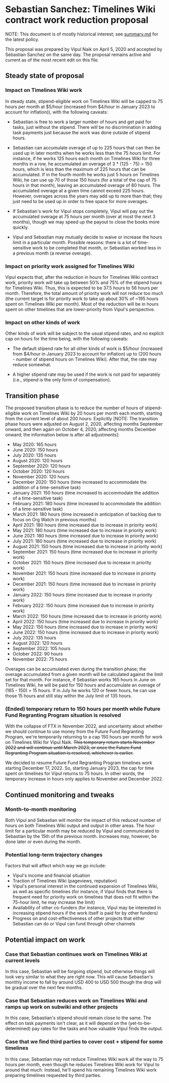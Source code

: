 # Sebastian Sanchez: Timelines Wiki contract work reduction proposal

NOTE: This document is of mostly historical interest; see
[summary.md](summary.md) for the latest policy.

This proposal was prepared by Vipul Naik on April 5, 2020 and accepted
by Sebastian Sanchez on the same day. The proposal remains active and
current as of the most recent edit on this file.

## Steady state of proposal

### Impact on Timelines Wiki work

In steady state, stipend-eligible work on Timelines Wiki will be
capped to 75 hours per month at $5/hour (increased from $4/hour in
January 2023 to account for inflation)), with the following caveats:

* Sebastian is free to work a larger number of hours and get paid for
  tasks, just without the stipend. There will be no discrimination in
  adding task payments just because the work was done outside of
  stipend hours.

* Sebastian can accumulate overage of up to 225 hours that can then be
  used up in later months when he works less than the 75 hours
  limit. For instance, if he works 125 hours each month on Timelines
  Wiki for three months in a row, he accumulated an overage of 3 *
  (125 - 75) = 150 hours, which is less than the maximum of 225 hours
  that can be accumulated. If in the fourth month he works just 5
  hours on Timelines Wiki, he can use up 70 of those 150 hours (for a
  total of the cap of 75 hours in that month), leaving an accumulated
  overage of 80 hours. The accumulated overage at a given time cannot
  exceed 225 hours. However, overages across the years may add up to
  more than that; they just need to be used up in order to free space
  for more overages.

* If Sebastian's work for Vipul stops completely, Vipul will pay out
  the accumulated overage at 75 hours per month (over at most the next
  3 months), though we may speed up the payout to close the books more
  quickly.

* Vipul and Sebastian may mutually decide to waive or increase the
  hours limit in a particular month. Possible reasons: there is a lot
  of time-sensitive work to be completed that month, or Sebastian
  worked less in a previous month (a reverse overage).

### Impact on priority work assigned for Timelines Wiki

Vipul expects that, after the reduction in hours for Timelines Wiki
contract work, priority work will take up between 50% and 75% of the
stipend hours for Timelines Wiki. Thus, this is expected to be 37.5
hours to 56 hours per month. Therefore, the total amount of priority
work will not reduce too much (the current target is for priority work
to take up about 30% of ~195 hours spent on Timelines Wiki per
month). Most of the reduction will be in hours spent on other
timelines that are lower-priority from Vipul's perspective.

### Impact on other kinds of work

Other kinds of work will be subject to the usual stipend rates, and no
explicit cap on hours for the time being, with the following caveats:

* The default stipend rate for all other kinds of work is $5/hour
  (increased from $4/hour in January 2023 to account for inflation) up
  to (200 hours - number of stipend hours on Timelines Wiki). After
  that, the rate may reduce somewhat.

* A higher stipend rate may be used if the work is not paid for
  separately (i.e., stipend is the only form of compensation).

## Transition phase

The proposed transition phase is to reduce the number of hours of
stipend-eligible work on Timelines Wiki by 20 hours per month each
month, starting from the current level of about 200 hours. Explicitly
[NOTE: The transition phase hours were adjusted on August 2, 2020,
affecting months September onward, and then again on October 4, 2020,
affecting months December onward; the information below is after
all adjustments]:

* May 2020: 165 hours
* June 2020: 150 hours
* July 2020: 135 hours
* August 2020: 120 hours
* September 2020: 120 hours
* October 2020: 120 hours
* November 2020: 120 hours
* December 2020: 150 hours (time increased to accommodate the addition
  of a time-sensitive task)
* January 2021: 150 hours (time increased to accommodate the addition
  of a time-sensitive task)
* February 2021: 180 hours (time increased to accommodate the addition
  of a time-sensitive task)
* March 2021: 180 hours (time increased in anticipation of backlog due
  to focus on Org Watch in previous months)
* April 2021: 180 hours (time increased due to increase in priority
  work)
* May 2021: 180 hours (time increased due to increase in priority
  work)
* June 2021: 180 hours (time increased due to increase in priority
  work)
* July 2021: 180 hours (time increased due to increase in priority
  work)
* August 2021: 150 hours (time increased due to increase in priority
  work)
* September 2021: 150 hours (time increased due to increase in priority
  work)
* October 2021: 150 hours (time increased due to increase in priority
  work)
* November 2021: 150 hours (time increased due to increase in priority
  work)
* December 2021: 150 hours (time increased due to increase in priority
  work)
* January 2022: 150 hours (time increased due to increase in priority
  work)
* February 2022: 150 hours (time increased due to increase in priority
  work)
* March 2022: 150 hours (time increased due to increase in priority
  work)
* April 2022: 150 hours (time increased due to increase in priority
  work)
* May 2022: 150 hours (time increased due to increase in priority
  work)
* June 2022: 150 hours (time increased due to increase in priority
  work)
* July 2022: 135 hours
* August 2022: 120 hours
* September 2022: 105 hours
* October 2022: 90 hours
* November 2022: 75 hours

Overages can be accumulated even during the transition phase; the
overage accumulated from a given month will be calculated against the
limit set for that month. For instance, if Sebastian works 165 hours
in June on Timelines Wiki, he will be paid for 150 hours and
accumulate an overage of (165 - 150) = 15 hours. If in July he works
120 or fewer hours, he can use those 15 hours and still stay within
the July limit of 135 hours.

### (Ended) temporary return to 150 hours per month while Future Fund Regranting Program situation is resolved

With the collapse of FTX in November 2022, and uncertainty about
whether we should continue to use money from the Future Fund
Regranting Program, we're temporarily returning to a cap 150 hours per
month for work on Timelines Wiki for Vipul Naik. ~~This temporary return
starts November 2022 and will continue until March 2023, or once the
Future Fund Regranting Program situation is resolved, whichever is
earlier.~~

We decided to resume Future Fund Regranting Program timelines work
starting December 17, 2022. So, starting January 2023, the cap for
time spent on timelines for Vipul returns to 75 hours. In other words,
the temporary increase in hours only applies to November and December
2022.

## Continued monitoring and tweaks

### Month-to-month monitoring

Both Vipul and Sebastian will monitor the impact of this reduced
number of hours on both Timelines Wiki output and output in other
areas. The hour limit for a particular month may be reduced by Vipul
and communicated to Sebastian by the 15th of the previous
month. Increases may, however, be done later or even during the month.

### Potential long-term trajectory changes

Factors that will affect which way we go include:

* Vipul's income and financial situation
* Traction of Timelines Wiki (pageviews, reputation)
* Vipul's personal interest in the continued expansion of Timelines
  Wiki, as well as specific timelines (for instance, if Vipul finds
  that there is frequent need for priority work on timelines that does
  not fit within the 75-hour limit, he may increase the limit)
* Availability of other co-funders (for instance, Vipul may be
  interested in increasing stipend hours if the work itself is paid
  for by other funders)
* Progress on and cost-effectiveness of other projects that either
  Sebastian can do or Vipul can fund through other channels

## Potential impact on work

### Case that Sebastian continues work on Timelines Wiki at current levels

In this case, Sebastian will be forgoing stipend, but otherwise things
will look very similar to what they are right now. This will cause
Sebastian's monthly income to fall by around USD 400 to USD 500 though
the drop will be gradual over the next few months.

### Case that Sebastian reduces work on Timelines Wiki and ramps up work on subwiki and other projects

In this case, Sebastian's stipend should remain close to the same. The
effect on task payments isn't clear, as it will depend on the
(yet-to-be-determined) pay rates for the tasks and how valuable Vipul
finds the output.

### Case that we find third parties to cover cost + stipend for some timelines

In this case, Sebastian may not reduce Timelines Wiki work all the way
to 75 hours per month, even though he reduces Timelines Wiki work for
Vipul to around that much. Instead, he'll spend his remaining
Timelines Wiki work preparing timelines requested by third parties.
